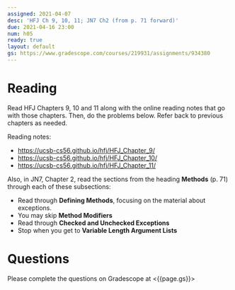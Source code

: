 ```yaml
---
assigned: 2021-04-07
desc: 'HFJ Ch 9, 10, 11; JN7 Ch2 (from p. 71 forward)'
due: 2021-04-16 23:00
num: h05
ready: true
layout: default
gs: https://www.gradescope.com/courses/219931/assignments/934380
---
```


# Reading

Read HFJ Chapters 9, 10 and 11 along with the online reading notes that go with those chapters. Then, do the problems below. Refer back to previous chapters as needed.

Reading notes: 
* https://ucsb-cs56.github.io/hfj/HFJ_Chapter_9/
* https://ucsb-cs56.github.io/hfj/HFJ_Chapter_10/
* https://ucsb-cs56.github.io/hfj/HFJ_Chapter_11/

Also, in JN7, Chapter 2, read the sections from the heading **Methods** (p. 71) through each of these subsections:
* Read through **Defining Methods**, focusing on the material about exceptions.
* You may skip **Method Modifiers**
* Read through **Checked and Unchecked Exceptions**
* Stop when you get to **Variable Length Argument Lists**

# Questions

Please complete the questions on Gradescope at <{{page.gs}}>
